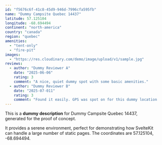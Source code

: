 ```yaml
---
id: "f5676c6f-41c8-45d9-946d-7996cfa595fb"
name: "Dummy Campsite Quebec 14437"
latitude: 57.125104
longitude: -68.694494
continent: "north-america"
country: "canada"
region: "quebec"
amenities:
  - "tent-only"
  - "fire-pit"
images:
  - "https://res.cloudinary.com/demo/image/upload/v1/sample.jpg"
reviews:
  - author: "Dummy Reviewer A"
    date: "2025-06-06"
    rating: 3
    comment: "A nice, quiet dummy spot with some basic amenities."
  - author: "Dummy Reviewer B"
    date: "2025-07-011"
    rating: 3
    comment: "Found it easily. GPS was spot on for this dummy location."
---
```


This is a **dummy description** for Dummy Campsite Quebec 14437, generated for the proof of concept.

It provides a serene environment, perfect for demonstrating how SvelteKit can handle a large number of static pages. The coordinates are 57.125104, -68.694494.
